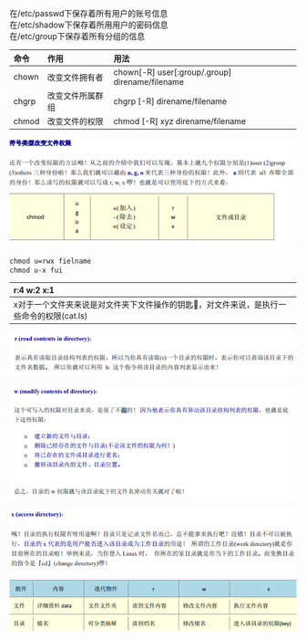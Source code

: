 在/etc/passwd下保存着所有用户的账号信息  
在/etc/shadow下保存着所用用户的密码信息  
在/etc/group下保存着所有分组的信息

| 命令 | 作用 | 用法 |
| :--- | :--- | :--- |
| chown | 改变文件拥有者 | chown\[-R\] user\[:group/.group\] direname/filename |
| chgrp | 改变文件所属群组 | chgrp \[-R\] direname/filename |
| chmod | 改变文件的权限 | chmod \[-R\] xyz direname/filename |

![](/文件/改变文件权限1.png)

```
chmod u=rwx fielname
chmod u-x fui
```

| r:4    w:2     x:1 |
| :--- |
| x对于一个文件夹来说是对文件夹下文件操作的钥匙🔑，对文件来说，是执行一些命令的权限\(cat.ls\) |

![](/文件/read.png)

![](/文件/write.png)

![](/文件/execute.png)

![](/文件/rwx.png)

